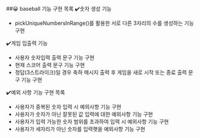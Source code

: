##😀 baseball 기능 구현 목록
✔️숫자 생성 기능
* pickUniqueNumbersInRange()를 활용한 서로 다른 3자리의 수를 생성하는 기능 구현

✔️게임 입출력 기능
* 사용자 숫자입력 출력 문구 기능 구현
* 현재 스코어 출력 문구 기능 구현
* 정답(3스트라이크)일 경우 축하 메시지 출력 후 게임을 새로 시작 또는 종료 출력 문구 기능 구현

✔️예외 사항 기능 구현 목록
* 사용자가 중복된 숫자 입력 시 예외사항 기능 구현
* 사용자가 숫자가 아닌 잘못된 값 입력에 대한 예외사항 기능 구현
* 사용자가 입력 가능한 숫자 범위를 초과하여 입력 시 예외사항 기능 구현
* 사용자가 세자리가 아닌 숫자를 입력햇을 예외사항 기능 구현